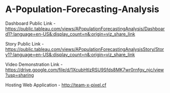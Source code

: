 # A-Population-Forecasting-Analysis


Dashboard Public Link - https://public.tableau.com/views/APopulationForecastingAnalysis/Dashboard1?:language=en-US&:display_count=n&:origin=viz_share_link

Story Public Link - https://public.tableau.com/views/APopulationForecastingAnalysisStory/Story1?:language=en-US&:display_count=n&:origin=viz_share_link

Video Demonstration Link - https://drive.google.com/file/d/1XcubHtlzRSU9Sfds8MK7wr0rnfgv_njc/view?usp=sharing

Hosting Web Application - http://team-x-pixel.cf
